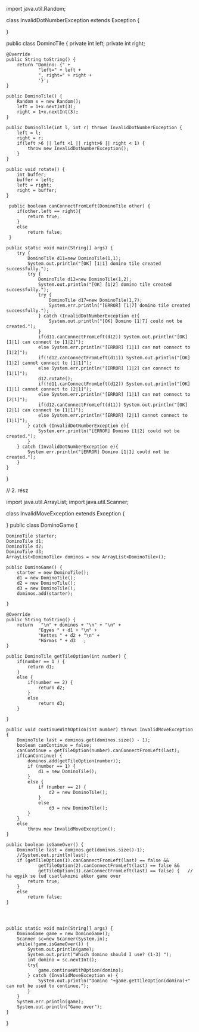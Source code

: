 import java.util.Random;


class InvalidDotNumberException extends Exception {

}

public class DominoTile {
    private int left;
    private int right;

    @Override
    public String toString() {
        return "Domino: {" +
                "left=" + left +
                ", right=" + right +
                '}';
    }

    public DominoTile() {
        Random x = new Random();
        left = 1+x.nextInt(3);
        right = 1+x.nextInt(3);
    }

    public DominoTile(int l, int r) throws InvalidDotNumberException {
        left = l;
        right = r;
        if(left >6 || left <1 || right>6 || right < 1) {
            throw new InvalidDotNumberException();
        }
    }

    public void rotate() {
        int buffer;
        buffer = left;
        left = right;
        right = buffer;
    }

     public boolean canConnectFromLeft(DominoTile other) {
        if(other.left == right){
            return true;
        }
        else
            return false;
     }

    public static void main(String[] args) {
        try {
            DominoTile d11=new DominoTile(1,1);
            System.out.println("[OK] [1|1] domino tile created successfully.");
            try {
                DominoTile d12=new DominoTile(1,2);
                System.out.println("[OK] [1|2] domino tile created successfully.");
                try {
                    DominoTile d17=new DominoTile(1,7);
                    System.err.println("[ERROR] [1|7] domino tile created successfully.");
                } catch (InvalidDotNumberException e){
                    System.out.println("[OK] Domino [1|7] could not be created.");
                }
                if(d11.canConnectFromLeft(d12)) System.out.println("[OK] [1|1] can connect to [1|2]");
                else System.err.println("[ERROR] [1|1] can not connect to [1|2]");
                if(!d12.canConnectFromLeft(d11)) System.out.println("[OK] [1|2] cannot connect to [1|1]");
                else System.err.println("[ERROR] [1|2] can connect to [1|1]");
                d12.rotate();
                if(!d11.canConnectFromLeft(d12)) System.out.println("[OK] [1|1] cannot connect to [2|1]");
                else System.err.println("[ERROR] [1|1] can not connect to [2|1]");
                if(d12.canConnectFromLeft(d11)) System.out.println("[OK] [2|1] can connect to [1|1]");
                else System.err.println("[ERROR] [2|1] cannot connect to [1|1]");
            } catch (InvalidDotNumberException e){
                System.err.println("[ERROR] Domino [1|2] could not be created.");
            }
        } catch (InvalidDotNumberException e){
            System.err.println("[ERROR] Domino [1|1] could not be created.");
        }
    }
}



// 2. rész



import java.util.ArrayList;
import java.util.Scanner;

class InvalidMoveException extends Exception {

}
public class DominoGame {

    DominoTile starter;
    DominoTile d1;
    DominoTile d2;
    DominoTile d3;
    ArrayList<DominoTile> dominos = new ArrayList<DominoTile>();

    public DominoGame() {
        starter = new DominoTile();
        d1 = new DominoTile();
        d2 = new DominoTile();
        d3 = new DominoTile();
        dominos.add(starter);

    }

    @Override
    public String toString() {
        return   "\n" + dominos + "\n" + "\n" +
                "Egyes " + d1 + "\n" +
                "Kettes " + d2 + "\n" +
                "Hármas " + d3   ;
    }

    public DominoTile getTileOption(int number) {
        if(number == 1 ) {
            return d1;
        }
        else {
            if(number == 2) {
                return d2;
            }
            else
                return d3;
        }

    }

    public void continueWithOption(int number) throws InvalidMoveException {
        DominoTile last = dominos.get(dominos.size() - 1);
        boolean canContinue = false;
        canContinue = getTileOption(number).canConnectFromLeft(last);
        if(canContinue) {
            dominos.add(getTileOption(number));
            if (number == 1) {
                d1 = new DominoTile();
            }
            else {
                if (number == 2) {
                    d2 = new DominoTile();
                }
                else
                    d3 = new DominoTile();
            }
        }
        else
            throw new InvalidMoveException();
    }

    public boolean isGameOver() {
        DominoTile last = dominos.get(dominos.size()-1);
        //System.out.println(last);
        if (getTileOption(1).canConnectFromLeft(last) == false &&
                getTileOption(2).canConnectFromLeft(last) == false &&
                getTileOption(3).canConnectFromLeft(last) == false) {   // ha egyik se tud csatlakozni akkor game over
            return true;
        }
        else
            return false;
    }




    public static void main(String[] args) {
        DominoGame game = new DominoGame();
        Scanner sc=new Scanner(System.in);
        while(!game.isGameOver()) {
            System.out.println(game);
            System.out.print("Which domino should I use? (1-3) ");
            int domino = sc.nextInt();
            try{
                game.continueWithOption(domino);
            } catch (InvalidMoveException e) {
                System.out.println("Domino "+game.getTileOption(domino)+" can not be used to continue.");
            }
        }
        System.err.println(game);
        System.out.println("Game over");
    }
}
